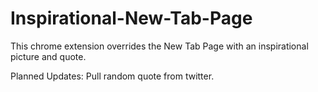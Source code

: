 # Inspirational-New-Tab-Page

This chrome extension overrides the New Tab Page with an inspirational picture and quote.

Planned Updates:
Pull random quote from twitter.
